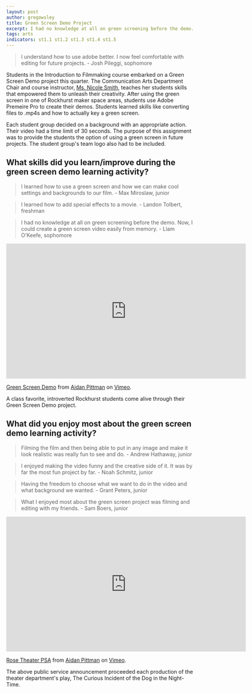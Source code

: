 ```yaml
---
layout: post
author: gregowsley
title: Green Screen Demo Project
excerpt: I had no knowledge at all on green screening before the demo. Now, I could create a green screen video easily from memory. - Rockhurst High School sophomore, Liam O'Keefe
tags: arts
indicators: st1.1 st1.2 st1.3 st1.4 st1.5 
---
```


<blockquote>I understand how to use adobe better. I now feel comfortable with editing for future projects. - Josh Pileggi, sophomore </blockquote>

Students in the Introduction to Filmmaking course embarked on a Green Screen Demo project this quarter. The Communication Arts Department Chair and course instructor, [Ms. Nicole Smith](https://www.rockhursths.edu/curriculum-detail?fromId=275451&LevelNum=1736&DepartmentId=30082), teaches her students skills that empowered them to unleash their creativity. After using the green screen in one of Rockhurst maker space areas, students use Adobe Premeire Pro to create their demos. Students learned skills like converting files to .mp4s and how to actually key a green screen.  

Each student group decided on a background with an appropriate action. Their video had a time limit of 30 seconds.  The purpose of this assignment was to provide the students the option of using a green screen in future projects.  The student group's team logo also had to be included.


## What skills did you learn/improve during the green screen demo learning activity?

<blockquote>I learned how to use a green screen and how we can make cool settings and backgrounds to our film.  - Max Miroslaw, junior</blockquote>

<blockquote>I learned how to add special effects to a movie. - Landon Tolbert, freshman</blockquote>

<blockquote>I had no knowledge at all on green screening before the demo. Now, I could create a green screen video easily from memory. - Liam O’Keefe, sophomore</blockquote>

<iframe src="https://player.vimeo.com/video/362629611" width="640" height="360" frameborder="0" allow="autoplay; fullscreen" allowfullscreen></iframe>
<p><a href="https://vimeo.com/362629611">Green Screen Demo</a> from <a href="https://vimeo.com/user102098481">Aidan Pittman</a> on <a href="https://vimeo.com">Vimeo</a>.</p>
<p class="caption">A class favorite, introverted Rockhurst students come alive through their Green Screen Demo project.</p>

## What did you enjoy most about the green screen demo learning activity?

<blockquote>Filming the film and then being able to put in any image and make it look realistic was really fun to see and do. - Andrew Hathaway, junior</blockquote>

<blockquote>I enjoyed making the video funny and the creative side of it. It was by far the most fun project by far. - Noah Schmitz, junior</blockquote>

<blockquote>Having the freedom to choose what we want to do in the video and what background we wanted. - Grant Peters, junior</blockquote>

<blockquote>What I enjoyed most about the green screen project was filming and editing with my friends. - Sam Boers, junior</blockquote>

<iframe src="https://player.vimeo.com/video/364096052" width="640" height="360" frameborder="0" allow="autoplay; fullscreen" allowfullscreen></iframe>
<p><a href="https://vimeo.com/364096052">Rose Theater PSA</a> from <a href="https://vimeo.com/user102098481">Aidan Pittman</a> on <a href="https://vimeo.com">Vimeo</a>.</p>
<p class="caption">The above public service announcement proceeded each production of the theater department's play, The Curious Incident of the Dog in the Night-Time.</p>
